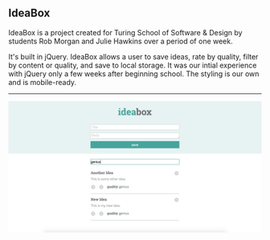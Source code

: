 ## IdeaBox

IdeaBox is a project created for Turing School of Software & Design by students Rob Morgan and Julie Hawkins over a period of one week.

It's built in jQuery.  IdeaBox allows a user to save ideas, rate by quality, filter by content or quality, and save to local storage.  It was our intial experience with jQuery only a few weeks after beginning school.  The styling is our own and is mobile-ready.

********

![Screenshot](ideabox-ss.png)